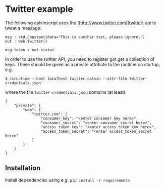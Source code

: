# Twitter example #

The following calvinscript uses the [http://www.twitter.com](twitter) api to tweet a message:

	msg : std.Constant(data="This is another test, please ignore.")
	out : web.Twitter()
	
	msg.token > out.status


In order to use the twitter API, you need to register got get a collection of keys. These  should be given as a private
attribute to the runtime on startup, e.g.

    $ csruntime --host localhost twitter.calvin --attr-file twitter-credentials.json

where the file `twitter-credentials.json` contains (at least)

	{
		"private": {
			"web": {
				"twitter.com": {
					"consumer_key": "<enter consumer key here>",
					"consumer_secret": "<enter consumer secret here>",
					"access_token_key": "<enter access_token_key here>",
					"access_token_secret": "<enter access_token_secret here>"
				}
			}
		}
	}

## Installation

Install dependencies using e.g. `pip install -r requirements`  
